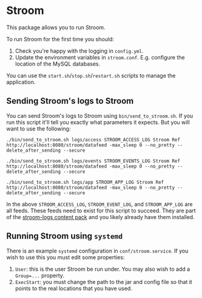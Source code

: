 # Stroom

This package allows you to run Stroom.

To run Stroom for the first time you should:
1. Check you're happy with the logging in `config.yml`.
2. Update the environment variables in `stroom.conf`. E.g. configure the location of the MySQL databases.

You can use the `start.sh`/`stop.sh`/`restart.sh` scripts to manage the application.

## Sending Stroom's logs to Stroom

You can send Stroom's logs to Stroom using `bin/send_to_stroom.sh`.  If you run this script it'll tell you exactly what parameters it expects. But you will want to use the following:
```
./bin/send_to_stroom.sh logs/access STROOM_ACCESS_LOG Stroom Ref http://localhost:8080/stroom/datafeed -max_sleep 0 --no_pretty --delete_after_sending --secure

./bin/send_to_stroom.sh logs/events STROOM_EVENTS_LOG Stroom Ref http://localhost:8080/stroom/datafeed -max_sleep 0 --no_pretty --delete_after_sending --secure

./bin/send_to_stroom.sh logs/app STROOM_APP_LOG Stroom Ref http://localhost:8080/stroom/datafeed -max_sleep 0 --no_pretty --delete_after_sending --secure
```

In the above `STROOM_ACCESS_LOG`, `STROOM_EVENT_LOG`, and `STROOM_APP_LOG` are all feeds. These feeds need to exist for this script to succeed. They are part of the [stroom-logs content pack](https://github.com/gchq/stroom-content/tree/master/source/stroom-logs) and you likely already have them installed.

## Running Stroom using `systemd`
There is an example `systemd` configuration in `conf/stroom.service`. If you wish to use this you must edit some properties:

 1. `User`: this is the user Stroom be run under. You may also wish to add a `Group=...` property.
 2. `ExecStart`: you must change the path to the jar and config file so that it points to the real locations that you have used.